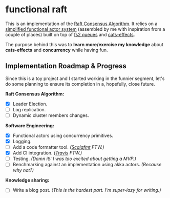 # functional raft

This is an implementation of the [Raft Consensus Algorithm][raft-website].
It relies on a [simplified functional actor system][functional-actors]
(assembled by me with inspiration from a couple of places) built on top of 
[fs2 queues][fs2-queues] and [cats-effects][cats-effects].

The purpose behind this was to **learn more/exercise my knowledge** about 
**cats-effects** and **concurrency** while having fun. 

## Implementation Roadmap & Progress

Since this is a toy project and I started working in the funnier segment, let's
do some planning to ensure its completion in a, hopefully, close future.

**Raft Consensus Algorithm:**
 - [x] Leader Election.  
 - [ ] Log replication.
 - [ ] Dynamic cluster members changes.                
 
**Software Engineering:**
 - [x] Functional actors using concurrency primitives.
 - [x] Logging.
 - [ ] Add a code formatter tool. _([Scalafmt][scalafmt] FTW.)_
 - [x] Add CI integration. _([Travis][travis-ci] FTW.)_
 - [ ] Testing. _(Damn it!: I was too excited about getting a MVP.)_
 - [ ] Benchmarking against an implementation using akka actors. _(Because why not?)_
 
**Knowledge sharing:** 
 - [ ] Write a blog post. _(This is the hardest part. I'm super-lazy for writing.)_


[raft-website]: https://raft.github.io/
[functional-actors]: https://github.com/nebtrx/functional-actors 
[fs2-queues]: https://fs2.io/concurrency-primitives.html
[cats-effects]: https://github.com/typelevel/cats-effect
[scalafmt]:https://scalameta.org/scalafmt/
[travis-ci]:https://travis-ci.org/
